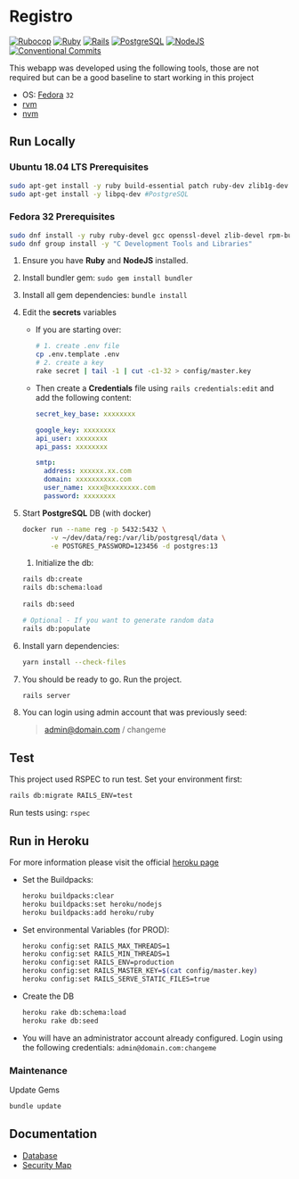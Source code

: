# Registro

[![Rubocop](https://github.com/iax7/registro/actions/workflows/rubocop-analysis.yml/badge.svg)](https://github.com/iax7/registro/actions/workflows/rubocop-analysis.yml)
[![Ruby][ruby-badge]][ruby-url]
[![Rails][rails-badge]][rails-url]
[![PostgreSQL][psql-badge]][psql-url]
[![NodeJS][node-badge]][node-url]
[![Conventional Commits][cc-img]][cc-url]

This webapp was developed using the following tools, those are not required but
can be a good baseline to start working in this project

- OS: [Fedora](https://getfedora.org/) `32`
- [rvm](https://rvm.io/)
- [nvm](https://github.com/nvm-sh/nvm)

## Run Locally

### Ubuntu 18.04 LTS Prerequisites

```bash
sudo apt-get install -y ruby build-essential patch ruby-dev zlib1g-dev liblzma-dev
sudo apt-get install -y libpq-dev #PostgreSQL
```

### Fedora 32 Prerequisites

```bash
sudo dnf install -y ruby ruby-devel gcc openssl-devel zlib-devel rpm-build libpq-devel g++
sudo dnf group install -y "C Development Tools and Libraries"
```

1. Ensure you have **Ruby** and **NodeJS** installed.
2. Install bundler gem: `sudo gem install bundler`
3. Install all gem dependencies: `bundle install`
4. Edit the **secrets** variables

   - If you are starting over:

     ```bash
     # 1. create .env file
     cp .env.template .env
     # 2. create a key
     rake secret | tail -1 | cut -c1-32 > config/master.key
     ```

   - Then create a **Credentials** file using
     `rails credentials:edit` and add the following content:

     ```yaml
     secret_key_base: xxxxxxxx

     google_key: xxxxxxxx
     api_user: xxxxxxxx
     api_pass: xxxxxxxx

     smtp:
       address: xxxxxx.xx.com
       domain: xxxxxxxxxx.com
       user_name: xxxx@xxxxxxxx.com
       password: xxxxxxxx
     ```

5. Start **PostgreSQL** DB (with docker)

   ```bash
   docker run --name reg -p 5432:5432 \
          -v ~/dev/data/reg:/var/lib/postgresql/data \
          -e POSTGRES_PASSWORD=123456 -d postgres:13
   ```

   1. Initialize the db:

   ```bash
   rails db:create
   rails db:schema:load
  
   rails db:seed

   # Optional - If you want to generate random data
   rails db:populate
   ```

6. Install yarn dependencies:

   ```bash
   yarn install --check-files
   ```

7. You should be ready to go. Run the project.

   ```bash
   rails server
   ```

8. You can login using admin account that was previously seed:
   > admin@domain.com / changeme

## Test

This project used RSPEC to run test. Set your environment first:

```bash
rails db:migrate RAILS_ENV=test
```

Run tests using: `rspec`

## Run in Heroku

For more information please visit the official [heroku page](https://devcenter.heroku.com/articles/getting-started-with-rails6)

- Set the Buildpacks:

  ```bash
  heroku buildpacks:clear
  heroku buildpacks:set heroku/nodejs
  heroku buildpacks:add heroku/ruby
  ```

- Set environmental Variables (for PROD):

  ```bash
  heroku config:set RAILS_MAX_THREADS=1
  heroku config:set RAILS_MIN_THREADS=1
  heroku config:set RAILS_ENV=production
  heroku config:set RAILS_MASTER_KEY=$(cat config/master.key)
  heroku config:set RAILS_SERVE_STATIC_FILES=true
  ```

- Create the DB

  ```bash
  heroku rake db:schema:load
  heroku rake db:seed
  ```

- You will have an administrator account already configured.
  Login using the following credentials: `admin@domain.com:changeme`

### Maintenance

Update Gems

```bash
bundle update
```

## Documentation

- [Database](docs/db.md)
- [Security Map](docs/security.md)

<!-- Links -->
[ruby-badge]: https://img.shields.io/badge/ruby-3.2-blue?style=flat&logo=ruby&logoColor=CC342D&labelColor=white
[ruby-url]: https://www.ruby-lang.org/en/
[rails-badge]: https://img.shields.io/badge/rails-6.1-blue?style=flat&logo=ruby-on-rails&logoColor=CC0000&labelColor=white
[rails-url]: https://rubyonrails.org/
[psql-badge]: https://img.shields.io/badge/PostgreSQL-13.0-blue?style=flat&logo=postgresql&logoColor=336791&labelColor=white
[psql-url]: https://www.postgresql.org/download/
[node-badge]: https://img.shields.io/badge/NodeJS-12-blue?style=flat&logo=node.js&logoColor=339933&labelColor=white
[node-url]: https://nodejs.org/en/
[cc-img]: https://img.shields.io/badge/Conventional%20Commits-1.0.0-%23FE5196?logo=conventionalcommits&logoColor=00&labelColor=fff
[cc-url]: https://conventionalcommits.org
